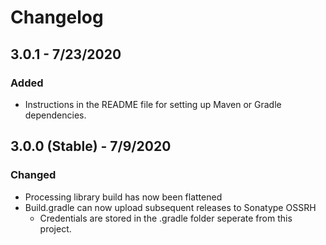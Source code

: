 # Changelog

## 3.0.1 - 7/23/2020

### **Added**

* Instructions in the README file for setting up Maven or Gradle dependencies.


## 3.0.0 (Stable) - 7/9/2020

### **Changed**

* Processing library build has now been flattened
* Build.gradle can now upload subsequent releases to Sonatype OSSRH
    * Credentials are stored in the .gradle folder seperate from this project.
